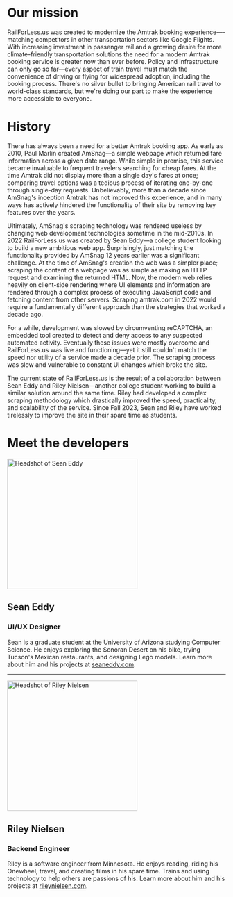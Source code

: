 # Our mission

RailForLess.us was created to modernize the Amtrak booking
experience—-matching competitors in other transportation sectors like
Google Flights. With increasing investment in passenger rail and a
growing desire for more climate-friendly transportation solutions the
need for a modern Amtrak booking service is greater now than ever
before. Policy and infrastructure can only go so far—every aspect of
train travel must match the convenience of driving or flying for
widespread adoption, including the booking process. There's no silver
bullet to bringing American rail travel to world-class standards, but
we're doing our part to make the experience more accessible to
everyone.

# History

There has always been a need for a better Amtrak booking app. As early
as 2010, Paul Marlin created AmSnag—a simple webpage which returned
fare information across a given date range. While simple in premise,
this service became invaluable to frequent travelers searching for
cheap fares. At the time Amtrak did not display more than a single
day's fares at once; comparing travel options was a tedious process of
iterating one-by-one through single-day requests. Unbelievably, more
than a decade since AmSnag's inception Amtrak has not improved this
experience, and in many ways has actively hindered the functionality
of their site by removing key features over the years.

Ultimately, AmSnag's scraping technology was rendered useless by
changing web development technologies sometime in the mid-2010s. In
2022 RailForLess.us was created by Sean Eddy—a college student looking
to build a new ambitious web app. Surprisingly, just matching the
functionality provided by AmSnag 12 years earlier was a significant
challenge. At the time of AmSnag's creation the web was a simpler
place; scraping the content of a webpage was as simple as making an
HTTP request and examining the returned HTML. Now, the modern web
relies heavily on client-side rendering where UI elements and
information are rendered through a complex process of executing
JavaScript code and fetching content from other servers. Scraping
amtrak.com in 2022 would require a fundamentally different approach
than the strategies that worked a decade ago.

For a while, development was slowed by circumventing reCAPTCHA, an
embedded tool created to detect and deny access to any suspected
automated activity. Eventually these issues were mostly overcome and
RailForLess.us was live and functioning—yet it still couldn't match
the speed nor utility of a service made a decade prior. The scraping
process was slow and vulnerable to constant UI changes which broke the
site.

The current state of RailForLess.us is the result of a collaboration
between Sean Eddy and Riley Nielsen—another college student working to
build a similar solution around the same time. Riley had developed a
complex scraping methodology which drastically improved the speed,
practicality, and scalability of the service. Since Fall 2023, Sean
and Riley have worked tirelessly to improve the site in their spare
time as students.

# Meet the developers

<img alt="Headshot of Sean Eddy" height="300" src="https://github.com/
tikkisean/rail-for-less/blob/main/public/images/sean-headshot.png"
width="300">

## Sean Eddy

### UI/UX Designer

Sean is a graduate student at the University of Arizona studying
Computer Science. He enjoys exploring the Sonoran Desert on his
bike, trying Tucson's Mexican restaurants, and designing Lego
models. Learn more about him and his projects at
[seaneddy.com](https://seaneddy.com/).

---

<img alt="Headshot of Riley Nielsen" height="300" src="https://
github.com/tikkisean/rail-for-less/blob/main/public/images/
riley-headshot.jpg" width="300">

## Riley Nielsen

### Backend Engineer

Riley is a software engineer from Minnesota. He enjoys reading,
riding his Onewheel, travel, and creating films in his spare time.
Trains and using technology to help others are passions of his.
Learn more about him and his projects at
[rileynielsen.com](https://rileynielsen.com/).
